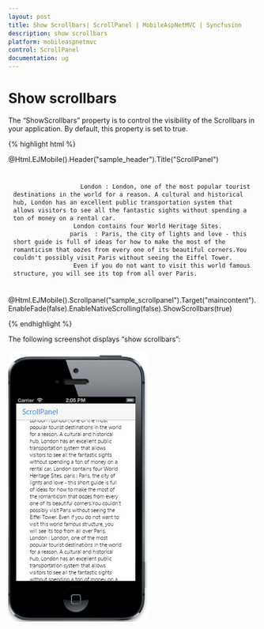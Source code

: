 ```yaml
---
layout: post
title: Show Scrollbars| ScrollPanel | MobileAspNetMVC | Syncfusion
description: show scrollbars
platform: mobileaspnetmvc
control: ScrollPanel
documentation: ug
---
```


# Show scrollbars

The “ShowScrollbars” property is to control the visibility of the Scrollbars in your application. By default, this property is set to true. 

{% highlight html %}

@Html.EJMobile().Header("sample_header").Title("ScrollPanel")

<div id="maincontent" style="padding:10px">

<div>

                       London : London, one of the most popular tourist destinations in the world for a reason. A cultural and historical hub, London has an excellent public transportation system that allows visitors to see all the fantastic sights without spending a ton of money on a rental car.
				     London contains four World Heritage Sites.
                    paris  : Paris, the city of lights and love - this short guide is full of ideas for how to make the most of the romanticism that oozes from every one of its beautiful corners.You couldn't possibly visit Paris without seeing the Eiffel Tower.
				     Even if you do not want to visit this world famous structure, you will see its top from all over Paris.



</div>

</div> 



@Html.EJMobile().Scrollpanel("sample_scrollpanel").Target("maincontent").EnableFade(false).EnableNativeScrolling(false).ShowScrollbars(true)


{% endhighlight %}

The following screenshot displays “show scrollbars”:



![](Show-Scrollbars_images/Show-Scrollbars_img1.png)



